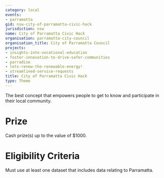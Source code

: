 ```yaml
---
category: local
events:
- parramatta
gid: nsw-city-of-parramatta-civic-hack
jurisdiction: nsw
name: City of Parramatta Civic Hack
organisation: parramatta-city-council
organisation_title: City of Parramatta Council
projects:
- insights-into-vocational-education
- foster-innovation-to-drive-safer-communities
- parradise
- lets-renew-the-renewable-energy!
- streamlined-service-requests
title: City of Parramatta Civic Hack
type: Theme
---
```


The best concept that empowers people to get to know and participate in their local community.

# Prize
Cash prize(s) up to the value of $1000.

# Eligibility Criteria
Must use at least one dataset that includes data relating to Parramatta.